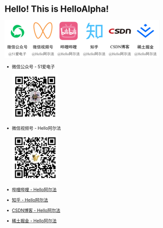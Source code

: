 # Hello! This is HelloAlpha!

![](./images/welcome.jpg)

- 微信公众号 - 51爱电子
  
  ![](./images/vx-gzh.jpg)

- 微信视频号 - Hello阿尔法
  
  ![](./images/vx-sph.jpg)

- [哔哩哔哩 - Hello阿尔法](https://space.bilibili.com/506995858)
  
- [知乎 - Hello阿尔法](https://www.zhihu.com/people/alpha-42-40-51)
  
- [CSDN博客 - Hello阿尔法](https://blog.csdn.net/weixin_44550536)
  
- [稀土掘金 - Hello阿尔法](https://juejin.cn/user/488654029720605/)
 